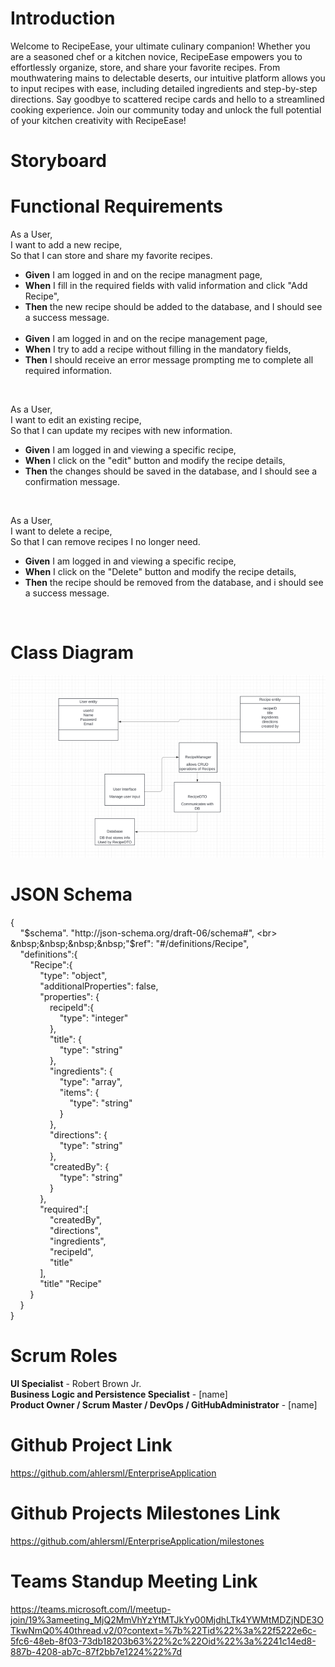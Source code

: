 # Introduction
Welcome to RecipeEase, your ultimate culinary companion! Whether you are a seasoned chef or a kitchen novice, RecipeEase empowers you to effortlessly organize, store, and share your favorite recipes. From mouthwatering mains to delectable deserts, our intuitive platform allows you to input recipes with ease, including detailed ingredients and step-by-step directions. Say goodbye to scattered recipe cards and hello to a streamlined cooking experience. Join our community today and unlock the full potential of your kitchen creativity with RecipeEase!

# Storyboard


# Functional Requirements
  As a User,  <br>
  I want to add a new recipe,  <br>
  So that I can store and share my favorite recipes.
  * **Given** I am logged in and on the recipe managment page,
  * **When** I fill in the required fields with valid information and click "Add Recipe",
  * **Then** the new recipe should be added to the database, and I should see a success message.
    <br>
    <br>
  * **Given** I am logged in and on the recipe management page,
  * **When** I try to add a recipe without filling in the mandatory fields,
  * **Then** I should receive an error message prompting me to complete all required information.
<br>
  
  As a User,  <br>
  I want to edit an existing recipe,  <br>
  So that I can update my recipes with new information.
  * **Given** I am logged in and viewing a specific recipe,
  * **When** I click on the "edit" button and modify the recipe details,
  * **Then** the changes should be saved in the database, and I should see a confirmation message.
<br>
  
  As a User,  <br>
  I want to delete a recipe,  <br>
  So that I can remove recipes I no longer need.
  * **Given** I am logged in and viewing a specific recipe,
  * **When** I click on the "Delete" button and modify the recipe details,
  * **Then** the recipe should be removed from the database, and i should see a success message.  <br>
<br>  

# Class Diagram
![ClassDiagram](Images/ClassDiagram.png)

# JSON Schema
{  <br>
&nbsp;&nbsp;&nbsp;&nbsp;"$schema". "http://json-schema.org/draft-06/schema#",  <br>
&nbsp;&nbsp;&nbsp;&nbsp;"$ref": "#/definitions/Recipe",  <br>
&nbsp;&nbsp;&nbsp;&nbsp;"definitions":{  <br>
&nbsp;&nbsp;&nbsp;&nbsp;&nbsp;&nbsp;&nbsp;&nbsp;"Recipe":{  <br>
&nbsp;&nbsp;&nbsp;&nbsp;&nbsp;&nbsp;&nbsp;&nbsp;&nbsp;&nbsp;&nbsp;&nbsp;"type": "object",  <br>
&nbsp;&nbsp;&nbsp;&nbsp;&nbsp;&nbsp;&nbsp;&nbsp;&nbsp;&nbsp;&nbsp;&nbsp;"additionalProperties": false,  <br>
&nbsp;&nbsp;&nbsp;&nbsp;&nbsp;&nbsp;&nbsp;&nbsp;&nbsp;&nbsp;&nbsp;&nbsp;"properties": {  <br>
&nbsp;&nbsp;&nbsp;&nbsp;&nbsp;&nbsp;&nbsp;&nbsp;&nbsp;&nbsp;&nbsp;&nbsp;&nbsp;&nbsp;&nbsp;&nbsp;recipeId":{  <br>
&nbsp;&nbsp;&nbsp;&nbsp;&nbsp;&nbsp;&nbsp;&nbsp;&nbsp;&nbsp;&nbsp;&nbsp;&nbsp;&nbsp;&nbsp;&nbsp;&nbsp;&nbsp;&nbsp;&nbsp;"type": "integer"  <br>
&nbsp;&nbsp;&nbsp;&nbsp;&nbsp;&nbsp;&nbsp;&nbsp;&nbsp;&nbsp;&nbsp;&nbsp;&nbsp;&nbsp;&nbsp;&nbsp;},  <br>
&nbsp;&nbsp;&nbsp;&nbsp;&nbsp;&nbsp;&nbsp;&nbsp;&nbsp;&nbsp;&nbsp;&nbsp;&nbsp;&nbsp;&nbsp;&nbsp;"title": {  <br>
&nbsp;&nbsp;&nbsp;&nbsp;&nbsp;&nbsp;&nbsp;&nbsp;&nbsp;&nbsp;&nbsp;&nbsp;&nbsp;&nbsp;&nbsp;&nbsp;&nbsp;&nbsp;&nbsp;&nbsp;"type": "string"  <br>
&nbsp;&nbsp;&nbsp;&nbsp;&nbsp;&nbsp;&nbsp;&nbsp;&nbsp;&nbsp;&nbsp;&nbsp;&nbsp;&nbsp;&nbsp;&nbsp;},  <br>
&nbsp;&nbsp;&nbsp;&nbsp;&nbsp;&nbsp;&nbsp;&nbsp;&nbsp;&nbsp;&nbsp;&nbsp;&nbsp;&nbsp;&nbsp;&nbsp;"ingredients": {  <br>
&nbsp;&nbsp;&nbsp;&nbsp;&nbsp;&nbsp;&nbsp;&nbsp;&nbsp;&nbsp;&nbsp;&nbsp;&nbsp;&nbsp;&nbsp;&nbsp;&nbsp;&nbsp;&nbsp;&nbsp;"type": "array",  <br>
&nbsp;&nbsp;&nbsp;&nbsp;&nbsp;&nbsp;&nbsp;&nbsp;&nbsp;&nbsp;&nbsp;&nbsp;&nbsp;&nbsp;&nbsp;&nbsp;&nbsp;&nbsp;&nbsp;&nbsp;"items": {  <br>
&nbsp;&nbsp;&nbsp;&nbsp;&nbsp;&nbsp;&nbsp;&nbsp;&nbsp;&nbsp;&nbsp;&nbsp;&nbsp;&nbsp;&nbsp;&nbsp;&nbsp;&nbsp;&nbsp;&nbsp;&nbsp;&nbsp;&nbsp;&nbsp;"type": "string"  <br>
&nbsp;&nbsp;&nbsp;&nbsp;&nbsp;&nbsp;&nbsp;&nbsp;&nbsp;&nbsp;&nbsp;&nbsp;&nbsp;&nbsp;&nbsp;&nbsp;&nbsp;&nbsp;&nbsp;&nbsp;}  <br>
&nbsp;&nbsp;&nbsp;&nbsp;&nbsp;&nbsp;&nbsp;&nbsp;&nbsp;&nbsp;&nbsp;&nbsp;&nbsp;&nbsp;&nbsp;&nbsp;},  <br>
&nbsp;&nbsp;&nbsp;&nbsp;&nbsp;&nbsp;&nbsp;&nbsp;&nbsp;&nbsp;&nbsp;&nbsp;&nbsp;&nbsp;&nbsp;&nbsp;"directions": {  <br>
&nbsp;&nbsp;&nbsp;&nbsp;&nbsp;&nbsp;&nbsp;&nbsp;&nbsp;&nbsp;&nbsp;&nbsp;&nbsp;&nbsp;&nbsp;&nbsp;&nbsp;&nbsp;&nbsp;&nbsp;"type": "string"  <br>
&nbsp;&nbsp;&nbsp;&nbsp;&nbsp;&nbsp;&nbsp;&nbsp;&nbsp;&nbsp;&nbsp;&nbsp;&nbsp;&nbsp;&nbsp;&nbsp;},  <br>
&nbsp;&nbsp;&nbsp;&nbsp;&nbsp;&nbsp;&nbsp;&nbsp;&nbsp;&nbsp;&nbsp;&nbsp;&nbsp;&nbsp;&nbsp;&nbsp;"createdBy": {  <br>
&nbsp;&nbsp;&nbsp;&nbsp;&nbsp;&nbsp;&nbsp;&nbsp;&nbsp;&nbsp;&nbsp;&nbsp;&nbsp;&nbsp;&nbsp;&nbsp;&nbsp;&nbsp;&nbsp;&nbsp;"type": "string"  <br>
&nbsp;&nbsp;&nbsp;&nbsp;&nbsp;&nbsp;&nbsp;&nbsp;&nbsp;&nbsp;&nbsp;&nbsp;&nbsp;&nbsp;&nbsp;&nbsp;}  <br>
&nbsp;&nbsp;&nbsp;&nbsp;&nbsp;&nbsp;&nbsp;&nbsp;&nbsp;&nbsp;&nbsp;&nbsp;},  <br>
&nbsp;&nbsp;&nbsp;&nbsp;&nbsp;&nbsp;&nbsp;&nbsp;&nbsp;&nbsp;&nbsp;&nbsp;"required":[  <br>
&nbsp;&nbsp;&nbsp;&nbsp;&nbsp;&nbsp;&nbsp;&nbsp;&nbsp;&nbsp;&nbsp;&nbsp;&nbsp;&nbsp;&nbsp;&nbsp;"createdBy",  <br>
&nbsp;&nbsp;&nbsp;&nbsp;&nbsp;&nbsp;&nbsp;&nbsp;&nbsp;&nbsp;&nbsp;&nbsp;&nbsp;&nbsp;&nbsp;&nbsp;"directions",  <br>
&nbsp;&nbsp;&nbsp;&nbsp;&nbsp;&nbsp;&nbsp;&nbsp;&nbsp;&nbsp;&nbsp;&nbsp;&nbsp;&nbsp;&nbsp;&nbsp;"ingredients",  <br>
&nbsp;&nbsp;&nbsp;&nbsp;&nbsp;&nbsp;&nbsp;&nbsp;&nbsp;&nbsp;&nbsp;&nbsp;&nbsp;&nbsp;&nbsp;&nbsp;"recipeId",  <br>
&nbsp;&nbsp;&nbsp;&nbsp;&nbsp;&nbsp;&nbsp;&nbsp;&nbsp;&nbsp;&nbsp;&nbsp;&nbsp;&nbsp;&nbsp;&nbsp;"title"  <br>
&nbsp;&nbsp;&nbsp;&nbsp;&nbsp;&nbsp;&nbsp;&nbsp;&nbsp;&nbsp;&nbsp;&nbsp;],  <br>
&nbsp;&nbsp;&nbsp;&nbsp;&nbsp;&nbsp;&nbsp;&nbsp;&nbsp;&nbsp;&nbsp;&nbsp;"title" "Recipe"  <br>
&nbsp;&nbsp;&nbsp;&nbsp;&nbsp;&nbsp;&nbsp;&nbsp;}  <br>
&nbsp;&nbsp;&nbsp;&nbsp;}  <br>
}  <br>

# Scrum Roles

**UI Specialist** - Robert Brown Jr. <br>
**Business Logic and Persistence Specialist** - [name]  <br>
**Product Owner / Scrum Master / DevOps / GitHubAdministrator** - [name]  <br>


# Github Project Link
https://github.com/ahlersml/EnterpriseApplication

# Github Projects Milestones Link
https://github.com/ahlersml/EnterpriseApplication/milestones

# Teams Standup Meeting Link
https://teams.microsoft.com/l/meetup-join/19%3ameeting_MjQ2MmVhYzYtMTJkYy00MjdhLTk4YWMtMDZjNDE3OTkwNmQ0%40thread.v2/0?context=%7b%22Tid%22%3a%22f5222e6c-5fc6-48eb-8f03-73db18203b63%22%2c%22Oid%22%3a%2241c14ed8-887b-4208-ab7c-87f2bb7e1224%22%7d
